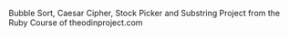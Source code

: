 Bubble Sort, Caesar Cipher, Stock Picker and Substring Project from the Ruby Course of theodinproject.com

